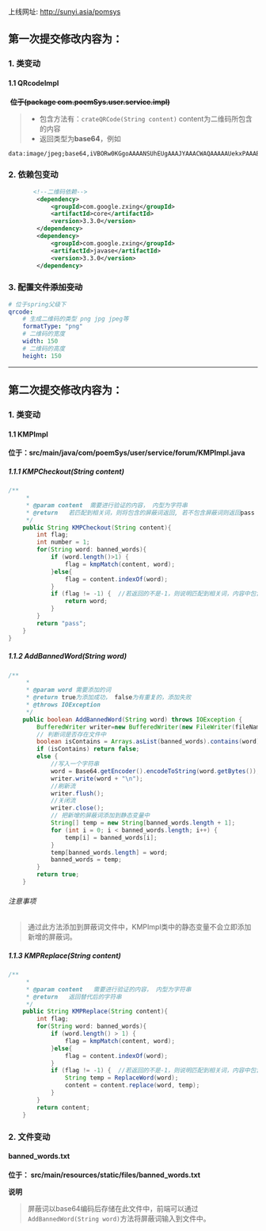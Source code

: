 上线网址:
http://sunyi.asia/pomsys


## 第一次提交修改内容为：
### 1. 类变动

#### 1.1 QRcodeImpl 

​	~~**位于(package com.poemSys.user.service.impl)**~~

>+ 包含方法有：`crateQRCode(String content)` content为二维码所包含的内容
>+ 返回类型为**base64**，例如

```
data:image/jpeg;base64,iVBORw0KGgoAAAANSUhEUgAAAJYAAACWAQAAAAAUekxPAAABI0lEQVR42uWWMa6EMAxEB1Gk5Ai5yXKxSEHiYnCTHCElBcJ/nLAroW3tZj9VeBSjOM8OkK/nxE+zCmCQVYLUxCWyB8siuyxRNqQofPVgCWGvufDDGTE4MuCYvVkumGtyY1q/OhYez7Omlkw9YCTDn24YsvYwV67p6bgh07SBrh2YTl35sMhI9kwTjuE+rLkm20TXXr2mxow5oclw8YBC98CaVWjuWA4tYtjgwqiA5rJnshyvXj9rxldgFHqwlndN7VnoG5SFQ6b6sEIFlqg9yUnTfTZmvS8p9a67HFzYfW8Vvbfi8y6zY21OJkiv5L1fY9bmvc4wrd/tswvjtmZ6EC5HRp95PEUPyoO1/4hV2C7pM1+sWbu3Ws8wd4MH+2//rN/sD2sxO18wzT2AAAAAAElFTkSuQmCC
```
### 2. 依赖包变动
```xml
       <!--二维码依赖-->
        <dependency>
            <groupId>com.google.zxing</groupId>
            <artifactId>core</artifactId>
            <version>3.3.0</version>
        </dependency>
        <dependency>
            <groupId>com.google.zxing</groupId>
            <artifactId>javase</artifactId>
            <version>3.3.0</version>
        </dependency>
```
### 3. ~~配置文件添加变动~~
```yaml
# 位于spring父级下
qrcode:
    # 生成二维码的类型 png jpg jpeg等
    formatType: "png"
    # 二维码的宽度
    width: 150
    # 二维码的高度
    height: 150
```
***

## 第二次提交修改内容为：

### 1. 类变动

#### 1.1 KMPImpl

**位于：src/main/java/com/poemSys/user/service/forum/KMPImpl.java**

##### 1.1.1 KMPCheckout(String content)

```java
/**
     *
     * @param content  需要进行验证的内容， 内型为字符串
     * @return   若匹配到相关词，则将包含的屏蔽词返回, 若不包含屏蔽词则返回pass
     */
    public String KMPCheckout(String content){
        int flag;
        int number = 1;
        for(String word: banned_words){
            if (word.length()>1) {
                flag = kmpMatch(content, word);
            }else{
                flag = content.indexOf(word);
            }
            if (flag != -1) {  //若返回的不是-1，则说明匹配到相关词，内容中包含违禁词
                return word;
            }
        }
        return "pass";
    }
}
```
##### 1.1.2  AddBannedWord(String word)

```java
/**
     *
     * @param word 需要添加的词
     * @return true为添加成功， false为有重复的，添加失败
     * @throws IOException
     */
    public boolean AddBannedWord(String word) throws IOException {
        BufferedWriter writer=new BufferedWriter(new FileWriter(fileName, true));
        // 判断词是否存在文件中
        boolean isContains = Arrays.asList(banned_words).contains(word);
        if (isContains) return false;
        else {
            //写入一个字符串
            word = Base64.getEncoder().encodeToString(word.getBytes());
            writer.write(word + "\n");
            //刷新流
            writer.flush();
            //关闭流
            writer.close();
            // 把新增的屏蔽词添加到静态变量中
            String[] temp = new String[banned_words.length + 1];
            for (int i = 0; i < banned_words.length; i++) {
                temp[i] = banned_words[i];
            }
            temp[banned_words.length] = word;
            banned_words = temp;
        }
        return true;
    }
```

###### 注意事项

> 通过此方法添加到屏蔽词文件中，KMPImpl类中的静态变量不会立即添加新增的屏蔽词。

##### 1.1.3 **KMPReplace(String content)**

```java
/**
     *
     * @param content   需要进行验证的内容， 内型为字符串
     * @return   返回替代后的字符串
     */
    public String KMPReplace(String content){
        int flag;
        for(String word: banned_words){
            if (word.length() > 1) {
                flag = kmpMatch(content, word);
            }else{
                flag = content.indexOf(word);
            }
            if (flag != -1) {  //若返回的不是-1，则说明匹配到相关词，内容中包含违禁词
                String temp = ReplaceWord(word);
                content = content.replace(word, temp);
            }
        }
        return content;
    }
```

### 2. 文件变动

####  **banned_words.txt**

**位于： src/main/resources/static/files/banned_words.txt**

**说明**

>  屏蔽词以base64编码后存储在此文件中，前端可以通过`AddBannedWord(String word)`方法将屏蔽词输入到文件中。
